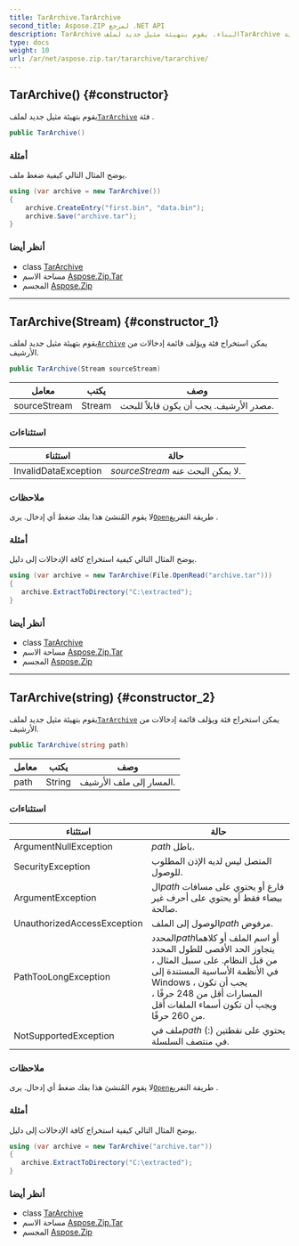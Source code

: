 ```yaml
---
title: TarArchive.TarArchive
second_title: Aspose.ZIP لمرجع .NET API
description: TarArchive البناء. يقوم بتهيئة مثيل جديد لملفTarArchive فئة .
type: docs
weight: 10
url: /ar/net/aspose.zip.tar/tararchive/tararchive/
---
```

## TarArchive() {#constructor}

يقوم بتهيئة مثيل جديد لملف[`TarArchive`](../) فئة .

```csharp
public TarArchive()
```

### أمثلة

يوضح المثال التالي كيفية ضغط ملف.

```csharp
using (var archive = new TarArchive())
{
    archive.CreateEntry("first.bin", "data.bin");
    archive.Save("archive.tar");
}
```

### أنظر أيضا

* class [TarArchive](../)
* مساحة الاسم [Aspose.Zip.Tar](../../tararchive/)
* المجسم [Aspose.Zip](../../../)

---

## TarArchive(Stream) {#constructor_1}

يقوم بتهيئة مثيل جديد لملف[`Archive`](../../../aspose.zip/archive/) يمكن استخراج فئة ويؤلف قائمة إدخالات من الأرشيف.

```csharp
public TarArchive(Stream sourceStream)
```

| معامل | يكتب | وصف |
| --- | --- | --- |
| sourceStream | Stream | مصدر الأرشيف. يجب أن يكون قابلاً للبحث. |

### استثناءات

| استثناء | حالة |
| --- | --- |
| InvalidDataException | *sourceStream* لا يمكن البحث عنه. |

### ملاحظات

لا يقوم المُنشئ هذا بفك ضغط أي إدخال. يرى[`Open`](../../tarentry/open/)طريقة التفريغ .

### أمثلة

يوضح المثال التالي كيفية استخراج كافة الإدخالات إلى دليل.

```csharp
using (var archive = new TarArchive(File.OpenRead("archive.tar")))
{ 
   archive.ExtractToDirectory("C:\extracted");
}
```

### أنظر أيضا

* class [TarArchive](../)
* مساحة الاسم [Aspose.Zip.Tar](../../tararchive/)
* المجسم [Aspose.Zip](../../../)

---

## TarArchive(string) {#constructor_2}

يقوم بتهيئة مثيل جديد لملف[`TarArchive`](../) يمكن استخراج فئة ويؤلف قائمة إدخالات من الأرشيف.

```csharp
public TarArchive(string path)
```

| معامل | يكتب | وصف |
| --- | --- | --- |
| path | String | المسار إلى ملف الأرشيف. |

### استثناءات

| استثناء | حالة |
| --- | --- |
| ArgumentNullException | *path* باطل. |
| SecurityException | المتصل ليس لديه الإذن المطلوب للوصول. |
| ArgumentException | ال*path* فارغ أو يحتوي على مسافات بيضاء فقط أو يحتوي على أحرف غير صالحة. |
| UnauthorizedAccessException | الوصول إلى الملف*path* مرفوض. |
| PathTooLongException | المحدد*path*أو اسم الملف أو كلاهما يتجاوز الحد الأقصى للطول المحدد من قبل النظام. على سبيل المثال ، في الأنظمة الأساسية المستندة إلى Windows ، يجب أن تكون المسارات أقل من 248 حرفًا ، ويجب أن تكون أسماء الملفات أقل من 260 حرفًا. |
| NotSupportedException | ملف في*path* يحتوي على نقطتين (:) في منتصف السلسلة. |

### ملاحظات

لا يقوم المُنشئ هذا بفك ضغط أي إدخال. يرى[`Open`](../../tarentry/open/)طريقة التفريغ .

### أمثلة

يوضح المثال التالي كيفية استخراج كافة الإدخالات إلى دليل.

```csharp
using (var archive = new TarArchive("archive.tar")) 
{ 
   archive.ExtractToDirectory("C:\extracted");
}
```

### أنظر أيضا

* class [TarArchive](../)
* مساحة الاسم [Aspose.Zip.Tar](../../tararchive/)
* المجسم [Aspose.Zip](../../../)


